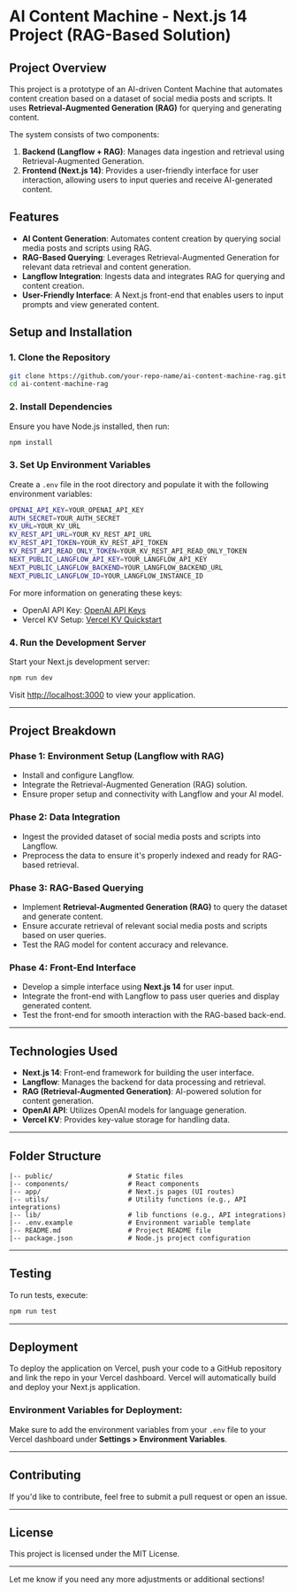 # AI Content Machine - Next.js 14 Project (RAG-Based Solution)

## Project Overview

This project is a prototype of an AI-driven Content Machine that automates content creation based on a dataset of social media posts and scripts. It uses **Retrieval-Augmented Generation (RAG)** for querying and generating content.

The system consists of two components:

1. **Backend (Langflow + RAG)**: Manages data ingestion and retrieval using Retrieval-Augmented Generation.
2. **Frontend (Next.js 14)**: Provides a user-friendly interface for user interaction, allowing users to input queries and receive AI-generated content.

## Features

- **AI Content Generation**: Automates content creation by querying social media posts and scripts using RAG.
- **RAG-Based Querying**: Leverages Retrieval-Augmented Generation for relevant data retrieval and content generation.
- **Langflow Integration**: Ingests data and integrates RAG for querying and content creation.
- **User-Friendly Interface**: A Next.js front-end that enables users to input prompts and view generated content.

## Setup and Installation

### 1. **Clone the Repository**

```bash
git clone https://github.com/your-repo-name/ai-content-machine-rag.git
cd ai-content-machine-rag
```

### 2. **Install Dependencies**

Ensure you have Node.js installed, then run:

```bash
npm install
```

### 3. **Set Up Environment Variables**

Create a `.env` file in the root directory and populate it with the following environment variables:

```bash
OPENAI_API_KEY=YOUR_OPENAI_API_KEY
AUTH_SECRET=YOUR_AUTH_SECRET
KV_URL=YOUR_KV_URL
KV_REST_API_URL=YOUR_KV_REST_API_URL
KV_REST_API_TOKEN=YOUR_KV_REST_API_TOKEN
KV_REST_API_READ_ONLY_TOKEN=YOUR_KV_REST_API_READ_ONLY_TOKEN
NEXT_PUBLIC_LANGFLOW_API_KEY=YOUR_LANGFLOW_API_KEY
NEXT_PUBLIC_LANGFLOW_BACKEND=YOUR_LANGFLOW_BACKEND_URL
NEXT_PUBLIC_LANGFLOW_ID=YOUR_LANGFLOW_INSTANCE_ID
```

For more information on generating these keys:

- OpenAI API Key: [OpenAI API Keys](https://platform.openai.com/account/api-keys)
- Vercel KV Setup: [Vercel KV Quickstart](https://vercel.com/docs/storage/vercel-kv/quickstart)

### 4. **Run the Development Server**

Start your Next.js development server:

```bash
npm run dev
```

Visit [http://localhost:3000](http://localhost:3000) to view your application.

---

## Project Breakdown

### **Phase 1: Environment Setup (Langflow with RAG)**

- Install and configure Langflow.
- Integrate the Retrieval-Augmented Generation (RAG) solution.
- Ensure proper setup and connectivity with Langflow and your AI model.

### **Phase 2: Data Integration**

- Ingest the provided dataset of social media posts and scripts into Langflow.
- Preprocess the data to ensure it's properly indexed and ready for RAG-based retrieval.

### **Phase 3: RAG-Based Querying**

- Implement **Retrieval-Augmented Generation (RAG)** to query the dataset and generate content.
- Ensure accurate retrieval of relevant social media posts and scripts based on user queries.
- Test the RAG model for content accuracy and relevance.

### **Phase 4: Front-End Interface**

- Develop a simple interface using **Next.js 14** for user input.
- Integrate the front-end with Langflow to pass user queries and display generated content.
- Test the front-end for smooth interaction with the RAG-based back-end.

---

## Technologies Used

- **Next.js 14**: Front-end framework for building the user interface.
- **Langflow**: Manages the backend for data processing and retrieval.
- **RAG (Retrieval-Augmented Generation)**: AI-powered solution for content generation.
- **OpenAI API**: Utilizes OpenAI models for language generation.
- **Vercel KV**: Provides key-value storage for handling data.

---

## Folder Structure

```
|-- public/                   # Static files
|-- components/               # React components
|-- app/                      # Next.js pages (UI routes)
|-- utils/                    # Utility functions (e.g., API integrations)
|-- lib/                      # lib functions (e.g., API integrations)
|-- .env.example              # Environment variable template
|-- README.md                 # Project README file
|-- package.json              # Node.js project configuration
```

---

## Testing

To run tests, execute:

```bash
npm run test
```

---

## Deployment

To deploy the application on Vercel, push your code to a GitHub repository and link the repo in your Vercel dashboard. Vercel will automatically build and deploy your Next.js application.

### Environment Variables for Deployment:

Make sure to add the environment variables from your `.env` file to your Vercel dashboard under **Settings > Environment Variables**.

---

## Contributing

If you'd like to contribute, feel free to submit a pull request or open an issue.

---

## License

This project is licensed under the MIT License.

---

Let me know if you need any more adjustments or additional sections!

